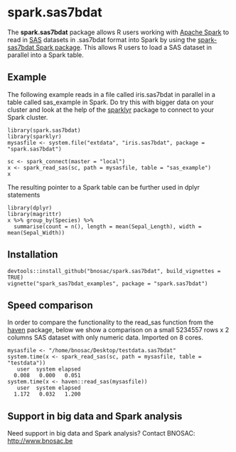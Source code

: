 # spark.sas7bdat

The  **spark.sas7bdat** package allows R users working with [Apache Spark](https://spark.apache.org) to read in [SAS](http://www.sas.com) datasets in .sas7bdat format into Spark by using the [spark-sas7bdat Spark package](https://spark-packages.org/package/saurfang/spark-sas7bdat). This allows R users to load a SAS dataset in parallel into a Spark table.


## Example
The following example reads in a file called iris.sas7bdat in parallel in a table called sas_example in Spark. Do try this with bigger data on your cluster and look at the help of the [sparklyr](https://github.com/rstudio/sparklyr) package to connect to your Spark cluster.

```
library(spark.sas7bdat)
library(sparklyr)
mysasfile <- system.file("extdata", "iris.sas7bdat", package = "spark.sas7bdat")

sc <- spark_connect(master = "local")
x <- spark_read_sas(sc, path = mysasfile, table = "sas_example")
x
```

The resulting pointer to a Spark table can be further used in dplyr statements
```
library(dplyr)
library(magrittr)
x %>% group_by(Species) %>%
  summarise(count = n(), length = mean(Sepal_Length), width = mean(Sepal_Width))
```

## Installation

```
devtools::install_github("bnosac/spark.sas7bdat", build_vignettes = TRUE)
vignette("spark_sas7bdat_examples", package = "spark.sas7bdat")
```

## Speed comparison

In order to compare the functionality to the read_sas function from the [haven](https://cran.r-project.org/web/packages/haven/index.html) package, below we show a comparison on a small 5234557 rows x 2 columns SAS dataset with only numeric data. Imported on 8 cores.

```
mysasfile <- "/home/bnosac/Desktop/testdata.sas7bdat"
system.time(x <- spark_read_sas(sc, path = mysasfile, table = "testdata"))
   user  system elapsed 
  0.008   0.000   0.051 
system.time(x <- haven::read_sas(mysasfile))
   user  system elapsed 
  1.172   0.032   1.200 
```

## Support in big data and Spark analysis

Need support in big data and Spark analysis?
Contact BNOSAC: http://www.bnosac.be


